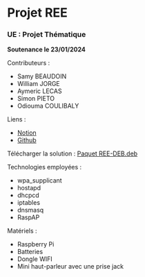 # Projet REE
### UE : Projet Thématique
**Soutenance le 23/01/2024**

Contributeurs :
- Samy BEAUDOIN
- William JORGE
- Aymeric LECAS
- Simon PIETO
- Odiouma COULIBALY

Liens :
- [Notion](https://www.notion.so/Projet-REE-dc8bf13dbf4e4e50b153b31ec5b5b62d?pvs=4)
- [Github](https://github.com/Zarbose/REE)

Télécharger la solution :
[Paquet REE-DEB.deb](https://github.com/Zarbose/REE/releases/latest/download/REE-DEB.deb)

Technologies employées :
- wpa_supplicant
- hostapd
- dhcpcd
- iptables
- dnsmasq
- RaspAP

Matériels :
- Raspberry Pi
- Batteries
- Dongle WIFI
- Mini haut-parleur avec une prise jack
